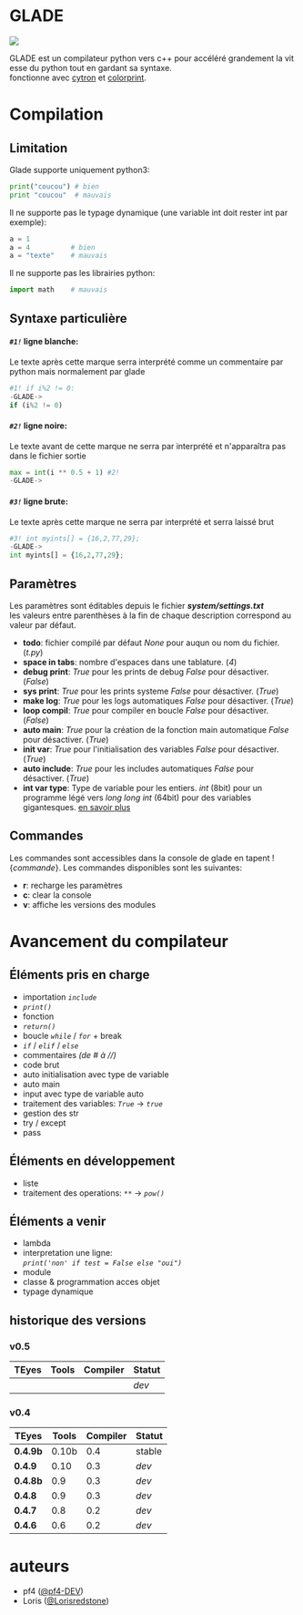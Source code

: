 # GLADE

![](https://zupimages.net/up/21/39/i59m.png)

GLADE est un compilateur python vers c++ pour accéléré grandement la vitesse du python tout en gardant sa syntaxe.\
fonctionne avec [cytron](https://github.com/pf4-DEV/cytron) et [colorprint](https://github.com/pf4-DEV/Color-Printer).

# Compilation

## Limitation

Glade supporte uniquement python3:
```py
print("coucou") # bien
print "coucou"  # mauvais
```
Il ne supporte pas le typage dynamique (une variable int doit rester int par exemple):
```py
a = 1
a = 4          # bien
a = "texte"    # mauvais
```
Il ne supporte pas les librairies python:
```py
import math    # mauvais
```

## Syntaxe particulière
#### *`#1!`* ligne blanche:
Le texte après cette marque serra interprété comme un commentaire par python mais normalement par glade
```py
#1! if i%2 != 0:
-GLADE->
if (i%2 != 0)
```
#### *`#2!`* ligne noire:
Le texte avant de cette marque ne serra par interprété et n'apparaîtra pas dans le fichier sortie
```py
max = int(i ** 0.5 + 1) #2!
-GLADE->

```
#### *`#3!`* ligne brute:
Le texte après cette marque ne serra par interprété et serra laissé brut
```py
#3! int myints[] = {16,2,77,29};
-GLADE->
int myints[] = {16,2,77,29};
```

## Paramètres
Les paramètres sont éditables depuis le fichier ***system/settings.txt***\
les valeurs entre parenthèses à la fin de chaque description correspond au valeur par défaut.

- **todo**: fichier compilé par défaut *None* pour auqun ou nom du fichier. (*t.py*)
- **space in tabs**: nombre d'espaces dans une tablature. (*4*)
- **debug print**: *True* pour les prints de debug *False* pour désactiver. (*False*)
- **sys print**: *True* pour les prints systeme *False* pour désactiver. (*True*)
- **make log**: *True* pour les logs automatiques *False* pour désactiver. (*True*)
- **loop compil**: *True* pour compiler en boucle *False* pour désactiver. (*False*)
- **auto main**: *True* pour la création de la fonction main automatique *False* pour désactiver. (*True*)
- **init var**: *True* pour l'initialisation des variables *False* pour désactiver. (*True*)
- **auto include**: *True* pour les includes automatiques *False* pour désactiver. (*True*)
- **int var type**: Type de variable pour les entiers. *int* (8bit) pour un programme légé vers *long long int* (64bit) pour des variables gigantesques. [en savoir plus](https://fr.wikipedia.org/wiki/Types_de_donnée_du_langage_C)

## Commandes

Les commandes sont accessibles dans la console de glade en tapent !{*commande*}. Les commandes disponibles sont les suivantes:
- **r**: recharge les paramètres
- **c**: clear la console
- **v**: affiche les versions des modules

# Avancement du compilateur
## Éléments pris en charge

- importation *`include`*
- *`print()`*
- fonction
- *`return()`*
- boucle *`while`* / *`for`* + break
- *`if`* / *`elif`* / *`else`*
- commentaires *(de # à //)*
- code brut
- auto initialisation avec type de variable
- auto main
- input avec type de variable auto
- traitement des variables: *`True`* -> *`true`*
- gestion des str
- try / except
- pass

## Éléments en développement

- liste
- traitement des operations: *`**`* -> *`pow()`*

## Éléments a venir

- lambda
- interpretation une ligne:\
    *`print('non' if test = False else "oui")`*
- module
- classe & programmation acces objet
- typage dynamique

## historique des versions

### v0.5

|**TEyes** |Tools|Compiler|Statut|
|----------|-----|--------|------|
|          |     |        |*dev* |

### v0.4

|**TEyes** |Tools|Compiler|Statut|
|----------|-----|--------|------|
|**0.4.9b**|0.10b|0.4     |stable|
|**0.4.9** |0.10 |0.3     |*dev* |
|**0.4.8b**|0.9  |0.3     |*dev* |
|**0.4.8** |0.9  |0.3     |*dev* |
|**0.4.7** |0.8  |0.2     |*dev* |
|**0.4.6** |0.6  |0.2     |*dev* |

# auteurs

- pf4 ([@pf4-DEV](https://github.com/pf4-DEV))
- Loris ([@Lorisredstone](https://github.com/Lorisredstone))
